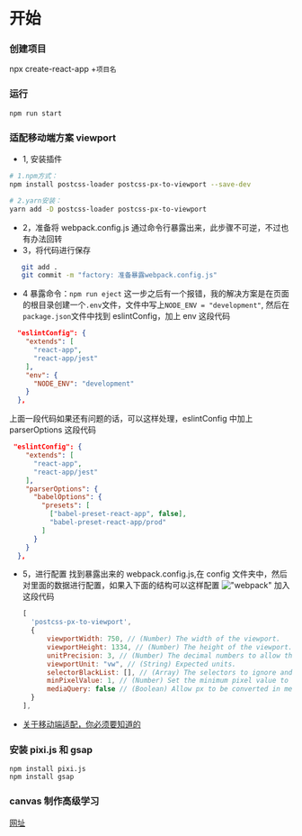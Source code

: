 # 开始

### 创建项目

npx create-react-app +`项目名`

### 运行

```
npm run start
```

### 适配移动端方案 viewport

- 1, 安装插件

```bash
# 1.npm方式：
npm install postcss-loader postcss-px-to-viewport --save-dev

# 2.yarn安装：
yarn add -D postcss-loader postcss-px-to-viewport

```

- 2，准备将 webpack.config.js 通过命令行暴露出来，此步骤不可逆，不过也有办法回转
- 3，将代码进行保存

```bash
   git add .
   git commit -m "factory: 准备暴露webpack.config.js"
```

- 4 暴露命令：`npm run eject`
  这一步之后有一个报错，我的解决方案是在页面的根目录创建一个`.env`文件，文件中写上`NODE_ENV = "development"`,
  然后在`package.json`文件中找到 eslintConfig，加上 env 这段代码

```json
  "eslintConfig": {
    "extends": [
      "react-app",
      "react-app/jest"
    ],
    "env": {
      "NODE_ENV": "development"
    }
  },
```

上面一段代码如果还有问题的话，可以这样处理，eslintConfig 中加上 parserOptions 这段代码

```json
 "eslintConfig": {
    "extends": [
      "react-app",
      "react-app/jest"
    ],
    "parserOptions": {
      "babelOptions": {
        "presets": [
          ["babel-preset-react-app", false],
          "babel-preset-react-app/prod"
        ]
      }
    }
  },
```

- 5，进行配置
  找到暴露出来的 webpack.config.js,在 config 文件夹中，然后对里面的数据进行配置，如果入下面的结构可以这样配置
  !["webpack"](https://cdn.staticaly.com/gh/creatliukun/picx@master/images/webpack1.7cwxzwv48o40.jpg "webpack")
  加入这段代码
  ```js
  [
    'postcss-px-to-viewport',
    {
        viewportWidth: 750, // (Number) The width of the viewport.
        viewportHeight: 1334, // (Number) The height of the viewport. -- 一般不需要配置
        unitPrecision: 3, // (Number) The decimal numbers to allow the REM units to grow to.
        viewportUnit: "vw", // (String) Expected units.
        selectorBlackList: [], // (Array) The selectors to ignore and leave as px.
        minPixelValue: 1, // (Number) Set the minimum pixel value to replace.
        mediaQuery: false // (Boolean) Allow px to be converted in media queries.
    }
  ],
  ```

* [关于移动端适配，你必须要知道的](https://juejin.cn/post/6844903845617729549#heading-28)

### 安装 pixi.js 和 gsap

```
npm install pixi.js
npm install gsap

```

### canvas 制作高级学习
[网址]('https://joshondesign.com/p/books/canvasdeepdive/chapter04.html')

